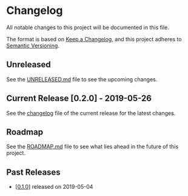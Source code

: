 # Changelog

All notable changes to this project will be documented in this file.

The format is based on [Keep a Changelog](https://keepachangelog.com/en/1.0.0/),
and this project adheres to [Semantic Versioning](https://semver.org/spec/v2.0.0.html).

## Unreleased

See the [UNRELEASED.md](.changelog/UNRELEASED.md) file to see the upcoming changes.

## Current Release [0.2.0] - 2019-05-26

See the [changelog](.changelog/CHANGELOG-0.2.0.md) file of the current release for the latest changes.

## Roadmap

See the [ROADMAP.md](.changelog/ROADMAP.md) file to see what lies ahead in the future of this project.

## Past Releases

- [[0.1.0](.changelog/CHANGELOG-0.1.0.md)] released on 2019-05-04
